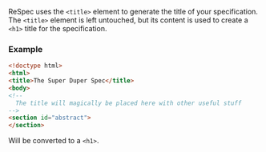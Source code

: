 ReSpec uses the `<title>` element to generate the title of your specification. The `<title>` element is left untouched, but its content is used to create a `<h1>` title for the specification. 

### Example

```HTML
<!doctype html>
<html>
<title>The Super Duper Spec</title>
<body>
<!-- 
  The title will magically be placed here with other useful stuff 
--> 
<section id="abstract">
</section>
```

Will be converted to a `<h1>`.
